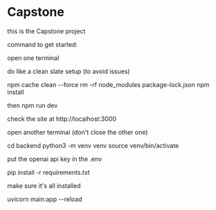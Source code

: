 # Capstone
this is the Capstone project 


command to get started:

open one terminal

do like a clean slate setup (to avoid issues)

npm cache clean --force
rm -rf node_modules package-lock.json
npm install

then 
npm run dev

check the site at 
http://localhost:3000


open another terminal (don't close the other one)

cd backend 
python3 -m venv venv 
source venv/bin/activate

put the openai api key in the .env

pip install -r requirements.txt

make sure it's all installed

uvicorn main:app --reload

